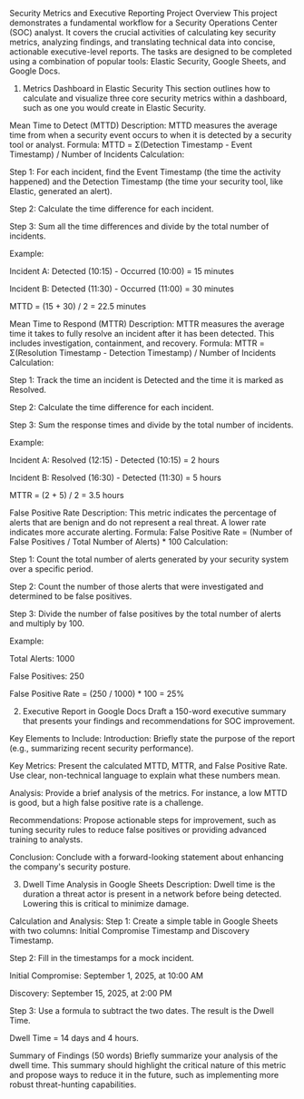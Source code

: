 Security Metrics and Executive Reporting
Project Overview
This project demonstrates a fundamental workflow for a Security Operations Center (SOC) analyst. It covers the crucial activities of calculating key security metrics, analyzing findings, and translating technical data into concise, actionable executive-level reports. The tasks are designed to be completed using a combination of popular tools: Elastic Security, Google Sheets, and Google Docs.

1. Metrics Dashboard in Elastic Security
This section outlines how to calculate and visualize three core security metrics within a dashboard, such as one you would create in Elastic Security.

Mean Time to Detect (MTTD)
Description: MTTD measures the average time from when a security event occurs to when it is detected by a security tool or analyst.
Formula: MTTD = Σ(Detection Timestamp - Event Timestamp) / Number of Incidents
Calculation:

Step 1: For each incident, find the Event Timestamp (the time the activity happened) and the Detection Timestamp (the time your security tool, like Elastic, generated an alert).

Step 2: Calculate the time difference for each incident.

Step 3: Sum all the time differences and divide by the total number of incidents.

Example:

Incident A: Detected (10:15) - Occurred (10:00) = 15 minutes

Incident B: Detected (11:30) - Occurred (11:00) = 30 minutes

MTTD = (15 + 30) / 2 = 22.5 minutes

Mean Time to Respond (MTTR)
Description: MTTR measures the average time it takes to fully resolve an incident after it has been detected. This includes investigation, containment, and recovery.
Formula: MTTR = Σ(Resolution Timestamp - Detection Timestamp) / Number of Incidents
Calculation:

Step 1: Track the time an incident is Detected and the time it is marked as Resolved.

Step 2: Calculate the time difference for each incident.

Step 3: Sum the response times and divide by the total number of incidents.

Example:

Incident A: Resolved (12:15) - Detected (10:15) = 2 hours

Incident B: Resolved (16:30) - Detected (11:30) = 5 hours

MTTR = (2 + 5) / 2 = 3.5 hours

False Positive Rate
Description: This metric indicates the percentage of alerts that are benign and do not represent a real threat. A lower rate indicates more accurate alerting.
Formula: False Positive Rate = (Number of False Positives / Total Number of Alerts) * 100
Calculation:

Step 1: Count the total number of alerts generated by your security system over a specific period.

Step 2: Count the number of those alerts that were investigated and determined to be false positives.

Step 3: Divide the number of false positives by the total number of alerts and multiply by 100.

Example:

Total Alerts: 1000

False Positives: 250

False Positive Rate = (250 / 1000) * 100 = 25%

2. Executive Report in Google Docs
Draft a 150-word executive summary that presents your findings and recommendations for SOC improvement.

Key Elements to Include:
Introduction: Briefly state the purpose of the report (e.g., summarizing recent security performance).

Key Metrics: Present the calculated MTTD, MTTR, and False Positive Rate. Use clear, non-technical language to explain what these numbers mean.

Analysis: Provide a brief analysis of the metrics. For instance, a low MTTD is good, but a high false positive rate is a challenge.

Recommendations: Propose actionable steps for improvement, such as tuning security rules to reduce false positives or providing advanced training to analysts.

Conclusion: Conclude with a forward-looking statement about enhancing the company's security posture.

3. Dwell Time Analysis in Google Sheets
Description: Dwell time is the duration a threat actor is present in a network before being detected. Lowering this is critical to minimize damage.

Calculation and Analysis:
Step 1: Create a simple table in Google Sheets with two columns: Initial Compromise Timestamp and Discovery Timestamp.

Step 2: Fill in the timestamps for a mock incident.

Initial Compromise: September 1, 2025, at 10:00 AM

Discovery: September 15, 2025, at 2:00 PM

Step 3: Use a formula to subtract the two dates. The result is the Dwell Time.

Dwell Time = 14 days and 4 hours.

Summary of Findings (50 words)
Briefly summarize your analysis of the dwell time. This summary should highlight the critical nature of this metric and propose ways to reduce it in the future, such as implementing more robust threat-hunting capabilities.
